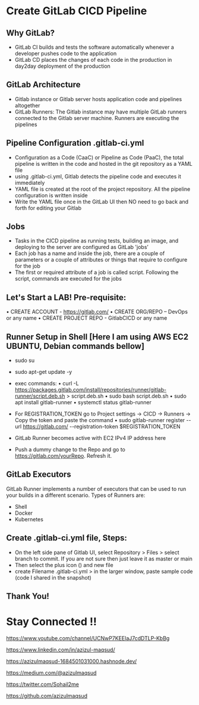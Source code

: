 # Create GitLab CICD Pipeline
## Why GitLab?
- GitLab CI builds and tests the software automatically whenever a developer pushes code to the application
- GitLab CD places the changes of each code in the production in day2day deployment of the production

## GitLab Architecture
- Gitlab instance or Gitlab server hosts application code and pipelines altogether
- GitLab Runners: The Gitlab instance may have multiple GitLab runners connected to the Gitlab server machine. Runners are executing the pipelines

## Pipeline Configuration .gitlab-ci.yml
- Configuration as a Code (CaaC) or Pipeline as Code (PaaC), the total pipeline is written in the code and hosted in the git repository as a YAML file
- using .gitlab-ci.yml, Gitlab detects the pipeline code and executes it immediately
- YAML file is created at the root of the project repository. All the pipeline configuration is written inside
- Write the YAML file once in the GitLab UI then NO need to go back and forth for editing your Gitlab 

## Jobs
- Tasks in the CICD pipeline as running tests, building an image, and deploying to the server are configured as GitLab 'jobs’
- Each job has a name and inside the job, there are a couple of parameters or a couple of attributes or things that require to configure for the job
- The first or required attribute of a job is called script. Following the script, commands are executed for the jobs

## Let's Start a LAB! Pre-requisite:
• CREATE ACCOUNT - https://gitlab.com/
• CREATE ORG/REPO – DevOps or any name
• CREATE PROJECT REPO - GitlabCICD or any name

## Runner Setup in Shell [Here I am using AWS EC2 UBUNTU, Debian commands bellow]
- sudo su
- sudo apt-get update -y
- exec commands:
• curl -L https://packages.gitlab.com/install/repositories/runner/gitlab-runner/script.deb.sh > script.deb.sh
• sudo bash script.deb.sh
• sudo apt install gitlab-runner
• systemctl status gitlab-runner
- For REGISTRATION_TOKEN go to Project settings -> CICD -> Runners -> Copy the token and paste the command
• sudo gitlab-runner register --url https://gitlab.com/ --registration-token $REGISTRATION_TOKEN

- GitLab Runner becomes active with EC2 IPv4 IP address here
- Push a dummy change to the Repo and go to https://gitlab.com/yourRepo. Refresh it.

## GitLab Executors
GitLab Runner implements a number of executors that can be used to run your builds in a different scenario. Types of Runners are:
- Shell
- Docker
- Kubernetes

## Create .gitlab-ci.yml file, Steps:
- On the left side pane of Gitlab UI, select Repository > Files > select branch to commit. If you are not sure then just leave it as master or main
- Then select the plus icon () and new file
- create Filename .gitlab-ci.yml > in the larger window, paste sample code (code I shared in the snapshot)

## Thank You! 
# Stay Connected !!

https://www.youtube.com/channel/UCNwP7KEElaJ7cdDTLP-KbBg

https://www.linkedin.com/in/azizul-maqsud/

https://azizulmaqsud-1684501031000.hashnode.dev/

https://medium.com/@azizulmaqsud

https://twitter.com/Sohail2me

https://github.com/azizulmaqsud
